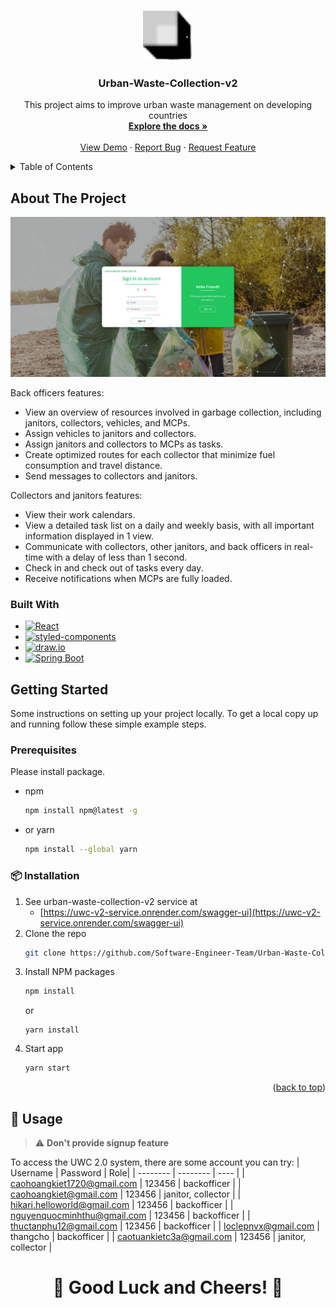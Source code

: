 <!-- Improved compatibility of back to top link: See: https://github.com/othneildrew/Best-README-Template/pull/73 -->

<a name="readme-top"></a>

<!--
*** Thanks for checking out the Best-README-Template. If you have a suggestion
*** that would make this better, please fork the repo and create a pull request
*** or simply open an issue with the tag "enhancement".
*** Don't forget to give the project a star!
*** Thanks again! Now go create something AMAZING! :D
-->

<!-- PROJECT SHIELDS -->
<!--
*** I'm using markdown "reference style" links for readability.
*** Reference links are enclosed in brackets [ ] instead of parentheses ( ).
*** See the bottom of this document for the declaration of the reference variables
*** for contributors-url, forks-url, etc. This is an optional, concise syntax you may use.
*** https://www.markdownguide.org/basic-syntax/#reference-style-links
-->

<!-- [![Contributors][contributors-shield]][contributors-url] -->
<!-- [![Forks][forks-shield]][forks-url] -->
<!-- [![Stargazers][stars-shield]][stars-url] -->
<!-- [![Issues][issues-shield]][issues-url] -->
<!-- [![MIT License][license-shield]][license-url] -->
<!-- [![LinkedIn][linkedin-shield]][linkedin-url] -->

<!-- PROJECT LOGO -->
<br />
<div align="center">
  <a href="https://github.com/Software-Engineer-Team/Urban-Waste-Collection-v2">
    <img src="images/logo.png" alt="Logo" width="80" height="80">
  </a>

<h3 align="center">Urban-Waste-Collection-v2</h3>

  <p align="center">
    This project aims to improve urban waste management on developing countries
    <br />
    <a href="Capstone_Project_Spring2022.pdf" target="_blank"><strong>Explore the docs »</strong></a>
    <br />
    <br />
    <a href="https://urban-waste-collection-v2.netlify.app/" target="_blank">View Demo</a>
    ·
    <a href="https://github.com/Software-Engineer-Team/Urban-Waste-Collection-v2/issues" target="_blank">Report Bug</a>
    ·
    <a href="https://github.com/Software-Engineer-Team/Urban-Waste-Collection-v2/issues/issues" target="_blank">Request Feature</a>
  </p>
</div>

<!-- TABLE OF CONTENTS -->
<details>
  <summary>Table of Contents</summary>
  <ol>
    <li>
      <a href="#about-the-project">About The Project</a>
      <ul>
        <li><a href="#built-with">Built With</a></li>
      </ul>
    </li>
    <li>
      <a href="#getting-started">Getting Started</a>
      <ul>
        <li><a href="#prerequisites">Prerequisites</a></li>
        <li><a href="#installation">Installation</a></li>
      </ul>
    </li>
    <li><a href="#usage">Usage</a></li>
    <li><a href="#roadmap">Roadmap</a></li>
    <li><a href="#contributing">Contributing</a></li>
    <li><a href="#license">License</a></li>
    <li><a href="#contact">Contact</a></li>
    <li><a href="#acknowledgments">Acknowledgments</a></li>
  </ol>
</details>

<!-- ABOUT THE PROJECT -->

## About The Project

[![Product Name Screen Shot][product-screenshot]](https://github.com/Software-Engineer-Team/Urban-Waste-Collection-v2/images/uwc-product.png)

Back officers features:

- View an overview of resources involved in garbage collection, including janitors, collectors, vehicles, and MCPs.
- Assign vehicles to janitors and collectors.
- Assign janitors and collectors to MCPs as tasks.
- Create optimized routes for each collector that minimize fuel consumption and travel distance.
- Send messages to collectors and janitors.

Collectors and janitors features:

- View their work calendars.
- View a detailed task list on a daily and weekly basis, with all important information displayed in 1 view.
- Communicate with collectors, other janitors, and back officers in real-time with a delay of less than 1 second.
- Check in and check out of tasks every day.
- Receive notifications when MCPs are fully loaded.

### Built With

- [![React][React.js]][React-url]
- [![styled-components][styled-components]][styled-components-url]
- [![draw.io][drawio]][drawio-url]
- [![Spring Boot][Spring-Boot]][Spring-Boot-url]

<!-- GETTING STARTED -->

## Getting Started

Some instructions on setting up your project locally.
To get a local copy up and running follow these simple example steps.

### Prerequisites

Please install package.

- npm
  ```sh
  npm install npm@latest -g
  ```
- or yarn

  ```sh
  npm install --global yarn
  ```

### 📦 Installation

1. See urban-waste-collection-v2 service at
   - [https://uwc-v2-service.onrender.com/swagger-ui](https://uwc-v2-service.onrender.com/swagger-ui)
2. Clone the repo
   ```sh
   git clone https://github.com/Software-Engineer-Team/Urban-Waste-Collection-v2
   ```
3. Install NPM packages
   ```sh
   npm install
   ```
   or
   ```
   yarn install
   ```
4. Start app
   ```js
   yarn start
   ```

<p align="right">(<a href="#readme-top">back to top</a>)</p>

<!-- USAGE EXAMPLES -->

## 🚀 Usage

> :warning: **Don't provide signup feature**

To access the UWC 2.0 system, there are some account you can try:
| Username | Password | Role|
| -------- | -------- | ---- |
| caohoangkiet1720@gmail.com | 123456 | backofficer |
| caohoangkiet@gmail.com | 123456 | janitor, collector |
| hikari.helloworld@gmail.com | 123456 | backofficer |
| nguyenquocminhthu@gmail.com | 123456 | backofficer |
| thuctanphu12@gmail.com | 123456 | backofficer |
| loclepnvx@gmail.com | thangcho | backofficer |
| caotuankietc3a@gmail.com | 123456 | janitor, collector |

<h1 align="center">🌟 Good Luck and Cheers! 🌟</h1>

[product-screenshot]: images/uwc-product.png
[React.js]: https://img.shields.io/badge/React-20232A?style=for-the-badge&logo=react&logoColor=61DAFB
[React-url]: https://reactjs.org/
[Spring-Boot]: https://img.shields.io/badge/Spring%20Boot-2.7.4-green.svg?style=for-the-badge&logo=spring
[styled-components]: https://img.shields.io/badge/styled--components-%23DB7093.svg?style=for-the-badge&logo=styled-components&logoColor=white
[styled-components-url]: https://styled-components.com/
[drawio]: https://img.shields.io/badge/draw.io-%23000000.svg?style=for-the-badge&logo=draw-dot-io&logoColor=white
[drawio-url]: https://www.draw.io/
[Spring-Boot-url]: https://spring.io/projects/spring-boot
